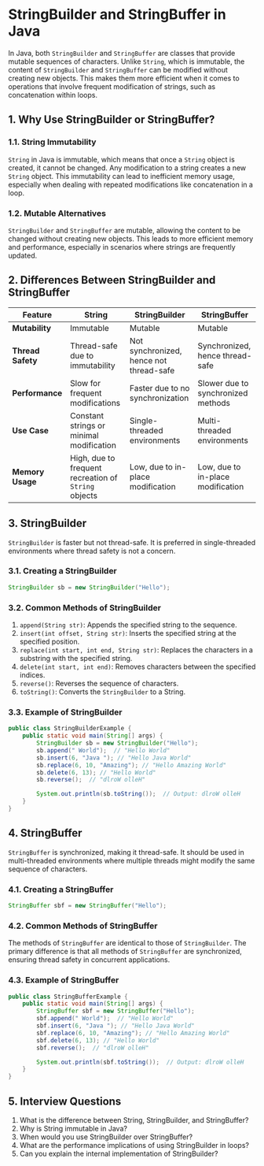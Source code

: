 # StringBuilder and StringBuffer in Java

In Java, both `StringBuilder` and `StringBuffer` are classes that provide mutable sequences of characters. Unlike `String`, which is immutable, the content of `StringBuilder` and `StringBuffer` can be modified without creating new objects. This makes them more efficient when it comes to operations that involve frequent modification of strings, such as concatenation within loops.

## 1. Why Use StringBuilder or StringBuffer?

### 1.1. String Immutability

`String` in Java is immutable, which means that once a `String` object is created, it cannot be changed. Any modification to a string creates a new `String` object. This immutability can lead to inefficient memory usage, especially when dealing with repeated modifications like concatenation in a loop.

### 1.2. Mutable Alternatives

`StringBuilder` and `StringBuffer` are mutable, allowing the content to be changed without creating new objects. This leads to more efficient memory and performance, especially in scenarios where strings are frequently updated.

## 2. Differences Between StringBuilder and StringBuffer

| Feature           | String                                               | StringBuilder                           | StringBuffer                       |
| ----------------- | ---------------------------------------------------- | --------------------------------------- | ---------------------------------- |
| **Mutability**    | Immutable                                            | Mutable                                 | Mutable                            |
| **Thread Safety** | Thread-safe due to immutability                      | Not synchronized, hence not thread-safe | Synchronized, hence thread-safe    |
| **Performance**   | Slow for frequent modifications                      | Faster due to no synchronization        | Slower due to synchronized methods |
| **Use Case**      | Constant strings or minimal modification             | Single-threaded environments            | Multi-threaded environments        |
| **Memory Usage**  | High, due to frequent recreation of `String` objects | Low, due to in-place modification       | Low, due to in-place modification  |

## 3. StringBuilder

`StringBuilder` is faster but not thread-safe. It is preferred in single-threaded environments where thread safety is not a concern.

### 3.1. Creating a StringBuilder

```java
StringBuilder sb = new StringBuilder("Hello");
```

### 3.2. Common Methods of StringBuilder

1. `append(String str)`: Appends the specified string to the sequence.
2. `insert(int offset, String str)`: Inserts the specified string at the specified position.
3. `replace(int start, int end, String str)`: Replaces the characters in a substring with the specified string.
4. `delete(int start, int end)`: Removes characters between the specified indices.
5. `reverse()`: Reverses the sequence of characters.
6. `toString()`: Converts the `StringBuilder` to a String.

### 3.3. Example of StringBuilder

```java
public class StringBuilderExample {
    public static void main(String[] args) {
        StringBuilder sb = new StringBuilder("Hello");
        sb.append(" World");  // "Hello World"
        sb.insert(6, "Java "); // "Hello Java World"
        sb.replace(6, 10, "Amazing"); // "Hello Amazing World"
        sb.delete(6, 13); // "Hello World"
        sb.reverse();  // "dlroW olleH"

        System.out.println(sb.toString());  // Output: dlroW olleH
    }
}
```

## 4. StringBuffer

`StringBuffer` is synchronized, making it thread-safe. It should be used in multi-threaded environments where multiple threads might modify the same sequence of characters.

### 4.1. Creating a StringBuffer

```java
StringBuffer sbf = new StringBuffer("Hello");
```

### 4.2. Common Methods of StringBuffer

The methods of `StringBuffer` are identical to those of `StringBuilder`. The primary difference is that all methods of `StringBuffer` are synchronized, ensuring thread safety in concurrent applications.

### 4.3. Example of StringBuffer

```java
public class StringBufferExample {
    public static void main(String[] args) {
        StringBuffer sbf = new StringBuffer("Hello");
        sbf.append(" World");  // "Hello World"
        sbf.insert(6, "Java "); // "Hello Java World"
        sbf.replace(6, 10, "Amazing"); // "Hello Amazing World"
        sbf.delete(6, 13); // "Hello World"
        sbf.reverse();  // "dlroW olleH"

        System.out.println(sbf.toString());  // Output: dlroW olleH
    }
}
```

## 5. Interview Questions

1. What is the difference between String, StringBuilder, and StringBuffer?
2. Why is String immutable in Java?
3. When would you use StringBuilder over StringBuffer?
4. What are the performance implications of using StringBuilder in loops?
5. Can you explain the internal implementation of StringBuilder?
